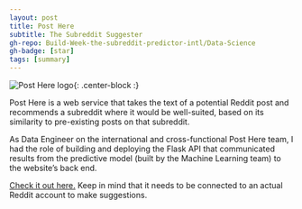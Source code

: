 ```yaml
---
layout: post
title: Post Here
subtitle: The Subreddit Suggester
gh-repo: Build-Week-the-subreddit-predictor-intl/Data-Science
gh-badge: [star]
tags: [summary]
---
```


![Post Here logo](https://front-end.posthere.now.sh/static/media/logo.531aa21a.jpg){: .center-block :}

Post Here is a web service that takes the text of a potential Reddit post and recommends a subreddit where it would be well-suited, based on its similarity to pre-existing posts on that subreddit.

As Data Engineer on the international and cross-functional Post Here team, I had the role of building and deploying the Flask API that communicated results from the predictive model (built by the Machine Learning team) to the website’s back end.

[Check it out here.](https://front-end.posthere.now.sh) Keep in mind that it needs to be connected to an actual Reddit account to make suggestions.